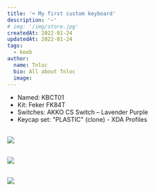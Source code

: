 ```yaml
---
title: '⌨️ My first custom keyboard'
description: '~'
# img: '/img/store.jpg'
createdAt: 2022-01-24
updatedAt: 2022-01-24
tags:
  - keeb
author:
  name: Tnloc
  bio: All about Tnloc
  image: 
---
```


<!--more-->
<ul>
<li>Named: <span class="font-bold">KBCT01</span>
</li>
<li>Kit: <span class="font-bold">Feker FK84T</span>
</li>
<li>Switches: <span class="font-bold">AKKO CS Switch – Lavender Purple</span>
</li>
<li>Keycap set: <span class="font-bold">"PLASTIC" (clone) - XDA Profiles </span>
</ul>
<br>
<div>
<img
  src="/img/articles/my-first-custom-keyboard/FullSizeRender.jpg"
  class="object-cover rounded-2xl"
/>
</div>
<br>
<div>

<img
src="/img/articles/my-first-custom-keyboard/FullSizeRender_1.jpg"
class="object-cover rounded-2xl"
/>
</div>
<br>
<div>
<img
  src="/img/articles/my-first-custom-keyboard/FullSizeRender_2.jpg"
  class="object-cover rounded-2xl"
/>
</div>
